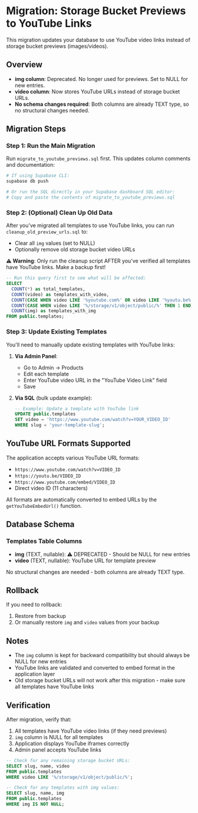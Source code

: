 # Migration: Storage Bucket Previews to YouTube Links

This migration updates your database to use YouTube video links instead of storage bucket previews (images/videos).

## Overview

- **img column**: Deprecated. No longer used for previews. Set to NULL for new entries.
- **video column**: Now stores YouTube URLs instead of storage bucket URLs.
- **No schema changes required**: Both columns are already TEXT type, so no structural changes needed.

## Migration Steps

### Step 1: Run the Main Migration

Run `migrate_to_youtube_previews.sql` first. This updates column comments and documentation:

```bash
# If using Supabase CLI:
supabase db push

# Or run the SQL directly in your Supabase dashboard SQL editor:
# Copy and paste the contents of migrate_to_youtube_previews.sql
```

### Step 2: (Optional) Clean Up Old Data

After you've migrated all templates to use YouTube links, you can run `cleanup_old_preview_urls.sql` to:
- Clear all `img` values (set to NULL)
- Optionally remove old storage bucket video URLs

**⚠️ Warning**: Only run the cleanup script AFTER you've verified all templates have YouTube links. Make a backup first!

```sql
-- Run this query first to see what will be affected:
SELECT 
  COUNT(*) as total_templates,
  COUNT(video) as templates_with_video,
  COUNT(CASE WHEN video LIKE '%youtube.com%' OR video LIKE '%youtu.be%' THEN 1 END) as templates_with_youtube,
  COUNT(CASE WHEN video LIKE '%/storage/v1/object/public/%' THEN 1 END) as templates_with_storage_urls,
  COUNT(img) as templates_with_img
FROM public.templates;
```

### Step 3: Update Existing Templates

You'll need to manually update existing templates with YouTube links:

1. **Via Admin Panel**: 
   - Go to Admin → Products
   - Edit each template
   - Enter YouTube video URL in the "YouTube Video Link" field
   - Save

2. **Via SQL** (bulk update example):
   ```sql
   -- Example: Update a template with YouTube link
   UPDATE public.templates
   SET video = 'https://www.youtube.com/watch?v=YOUR_VIDEO_ID'
   WHERE slug = 'your-template-slug';
   ```

## YouTube URL Formats Supported

The application accepts various YouTube URL formats:

- `https://www.youtube.com/watch?v=VIDEO_ID`
- `https://youtu.be/VIDEO_ID`
- `https://www.youtube.com/embed/VIDEO_ID`
- Direct video ID (11 characters)

All formats are automatically converted to embed URLs by the `getYouTubeEmbedUrl()` function.

## Database Schema

### Templates Table Columns

- **img** (TEXT, nullable): ⚠️ DEPRECATED - Should be NULL for new entries
- **video** (TEXT, nullable): YouTube URL for template preview

No structural changes are needed - both columns are already TEXT type.

## Rollback

If you need to rollback:

1. Restore from backup
2. Or manually restore `img` and `video` values from your backup

## Notes

- The `img` column is kept for backward compatibility but should always be NULL for new entries
- YouTube links are validated and converted to embed format in the application layer
- Old storage bucket URLs will not work after this migration - make sure all templates have YouTube links

## Verification

After migration, verify that:

1. All templates have YouTube video links (if they need previews)
2. `img` column is NULL for all templates
3. Application displays YouTube iframes correctly
4. Admin panel accepts YouTube links

```sql
-- Check for any remaining storage bucket URLs:
SELECT slug, name, video
FROM public.templates
WHERE video LIKE '%/storage/v1/object/public/%';

-- Check for any templates with img values:
SELECT slug, name, img
FROM public.templates
WHERE img IS NOT NULL;
```

